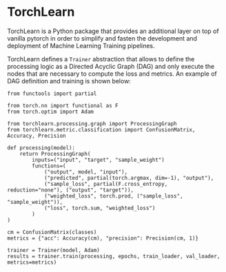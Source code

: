 # TorchLearn

TorchLearn is a Python package that provides an additional layer on top of vanilla pytorch
in order to simplify and fasten the development and deployment of Machine Learning Training
pipelines.

TorchLearn defines a `Trainer` abstraction that allows to define the processing logic as a 
Directed Acyclic Graph (DAG) and only execute the nodes that are necessary to compute the 
loss and metrics. An example of DAG definition and training is shown below:

```
from functools import partial

from torch.nn import functional as F
from torch.optim import Adam

from torchlearn.processing.graph import ProcessingGraph
from torchlearn.metric.classification import ConfusionMatrix, Accuracy, Precision

def processing(model):
    return ProcessingGraph(
        inputs=("input", "target", "sample_weight")
        functions=(
            ("output", model, "input"),
            ("predicted", partial(torch.argmax, dim=-1), "output"),
            ("sample_loss", partial(F.cross_entropy, reduction="none"), ("output", "target")),
            ("weighted_loss", torch.prod, ("sample_loss", "sample_weight")),
            ("loss", torch.sum, "weighted_loss")
        )
)

cm = ConfusionMatrix(classes)
metrics = {"acc": Accuracy(cm), "precision": Precision(cm, 1)}

trainer = Trainer(model, Adam)
results = trainer.train(processing, epochs, train_loader, val_loader, metrics=metrics)
```